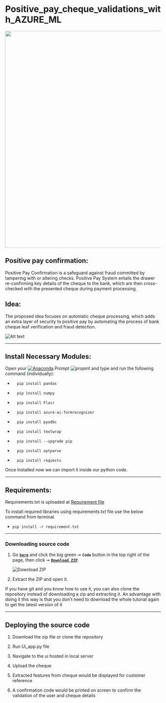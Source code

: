 
<!--<img src="https://badges.pufler.dev/contributors/milaan9/01_Python_Introduction?size=50&padding=5&bots=true" alt="milaan9"/>-->
 
 
# Positive_pay_cheque_validations_with_AZURE_ML

<p align="center">  
 <img src="https://img.indiafilings.com/learn/wp-content/uploads/2019/04/12004446/Cross-Cheque.jpg" width="700"/>
</p>                                                             


## Positive pay confirmation:

Positive Pay Confirmation is a safeguard against fraud committed by tampering with or altering checks. Positive Pay System entails the drawer re-confirming key details of the cheque to the bank, which are then cross-checked with the presented cheque during payment processing.

## Idea:

The proposed idea focuses on automatic cheque processing, which adds an extra layer of security to positive pay by automating the process of bank cheque leaf verification and fraud detection.


![Alt text](https://github.com/akbism/BoB_LJMU_Warrior/blob/main/source/Copy%20of%20bob%20hackthon_original.jpg)

---

## Install Necessary Modules:

Open your [![Anaconda](https://img.shields.io/badge/Anaconda-342B029.svg?&style=flate&logo=anaconda&logoColor=white)](https://www.anaconda.com/products/individual) Prompt <img alt="propmt" src="https://img.shields.io/badge/-__-000000?style=flat-square&logo=Plex&logoColor=white"> and type and run the following command (individually):

 -       pip install pandas
       
 -       pip install numpy  
  
 -       pip install Flair
 
 -       pip install azure-ai-formrecognizer
     
 -       pip install pyodbc
  
 -       pip install textwrap
 
 -       pip install --upgrade pip
 
 -       pip install optparse

 -       pip install requests 

Once Installed now we can import it inside our python code.

---

## Requirements:

Requirements.txt is uploaded at [Requirement file](https://github.com/akbism/BoB_LJMU_Warrior/blob/main/source/requirements.txt)

To install required libraries using requirements.txt file use the below command from terminal.

-     pip install -r requirement.txt 
---     

### Downloading source code

1. Go [**`here`**](https://github.com/akbism/BoB_LJMU_Warrior) and click the big green ➞ **`Code`** button in the top right of the page, then click ➞ [**`Download ZIP`**](https://github.com/akbism/BoB_LJMU_Warrior/archive/refs/heads/main.zip).

    ![Download ZIP](https://github.com/akbism/BoB_LJMU_Warrior/blob/main/source/Screenshot%202022-11-04%20at%2011.24.17%20AM.png)

2. Extract the ZIP and open it. 

If you have git and you know how to use it, you can also clone the repository instead of downloading a zip and extracting it. An advantage with doing it this way is that you don't need to download the whole tutorial again to get the latest version of it

---

## Deploying the source code

1. Download the zip file or clone the repository

2. Run Ui_app.py file 

3. Navigate to the ui hosted in local server 

4. Upload the cheque

5. Extracted features from cheque would be displayed for customer reference

6. A confirmation code would be printed on screen to confirm the validation of the user and cheque details




